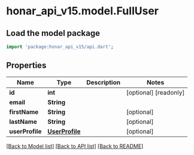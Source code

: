 # honar_api_v15.model.FullUser

## Load the model package
```dart
import 'package:honar_api_v15/api.dart';
```

## Properties
Name | Type | Description | Notes
------------ | ------------- | ------------- | -------------
**id** | **int** |  | [optional] [readonly] 
**email** | **String** |  | 
**firstName** | **String** |  | [optional] 
**lastName** | **String** |  | [optional] 
**userProfile** | [**UserProfile**](UserProfile.md) |  | [optional] 

[[Back to Model list]](../README.md#documentation-for-models) [[Back to API list]](../README.md#documentation-for-api-endpoints) [[Back to README]](../README.md)


